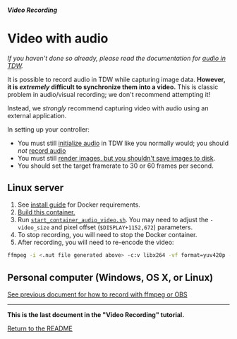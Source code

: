 ##### Video Recording

# Video with audio

*If you haven't done so already, please read the documentation for [audio in TDW](../audio/overview.md).*

It is possible to record audio in TDW while capturing image data. **However, it is *extremely* difficult to synchronize them into a video.** This is classic problem in audio/visual recording; we don't recommend attempting it!

Instead, we *strongly* recommend capturing video with audio using an external application.

In setting up your controller:

- You must still [initialize audio](../audio/initialize_audio.md) in TDW like you normally would; you should *not* [record audio](../audio/record_audio.md)
- You must still [render images, but you shouldn't save images to disk](../core_concepts/images.md).
- You should set the target framerate to 30 or 60 frames per second.

## Linux server

1. See [install guide](../setup/install.md) for Docker requirements.
2. [Build this container.](https://github.com/threedworld-mit/tdw/blob/master/Docker/Dockerfile_audio)
3. Run [`start_container_audio_video.sh`](https://github.com/threedworld-mit/tdw/blob/master/Docker/start_container_audio.sh). You may need to adjust the `-video_size` and pixel offset (`$DISPLAY+1152,672`) parameters.
4. To stop recording, you will need to stop the Docker container.
5. After recording, you will need to re-encode the video:

```bash
ffmpeg -i <.nut file generated above> -c:v libx264 -vf format=yuv420p -crf 18 -strict -2 <output file>.mp4
```

## Personal computer (Windows, OS X, or Linux)

[See previous document for how to record with ffmpeg or OBS](images.md)

***

**This is the last document in the "Video Recording" tutorial.**

[Return to the README](../../../README.md)
